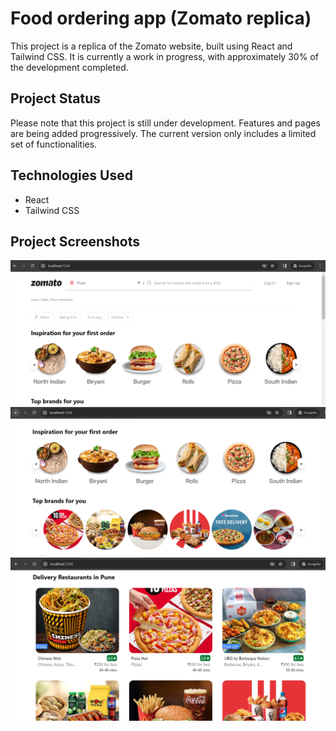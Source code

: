 # Food ordering app (Zomato replica)

This project is a replica of the Zomato website, built using React and Tailwind CSS. It is currently a work in progress, with approximately 30% of the development completed.

## Project Status

Please note that this project is still under development. Features and pages are being added progressively. The current version only includes a limited set of functionalities.

## Technologies Used

- React
- Tailwind CSS

## Project Screenshots
![](src/assets/images/FoodAppUI1.PNG)
![](src/assets/images/FoodAppUI2.PNG)
![](src/assets/images/FoodAppUI3.PNG)